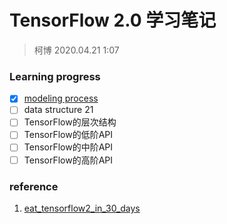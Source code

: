 # TensorFlow 2.0 学习笔记
> 柯博 2020.04.21 1:07  

### Learning progress
- [x]  [modeling process](https://github.com/whu-SpongeBob/algorithm_support/tree/master/frameworks/tensorflow/1.modeling_process)
- [ ]  data structure                                                                                                                                                                                                                                                                                                                                                                                                                                                                                                                                         21
- [ ]  TensorFlow的层次结构
- [ ]  TensorFlow的低阶API
- [ ]  TensorFlow的中阶API
- [ ]  TensorFlow的高阶API

### reference
1. [eat_tensorflow2_in_30_days](https://github.com/lyhue1991/eat_tensorflow2_in_30_days)